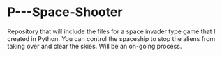 # P---Space-Shooter
Repository that will include the files for a space invader type game that I created in Python.
You can control the spaceship to stop the aliens from taking over and clear the skies. Will be an on-going process.
